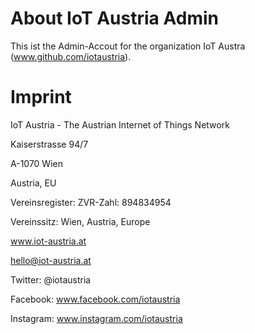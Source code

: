 # About IoT Austria Admin

This ist the Admin-Accout for the organization IoT Austra (www.github.com/iotaustria).

# Imprint

IoT Austria - The Austrian Internet of Things Network

Kaiserstrasse 94/7

A-1070 Wien

Austria, EU


Vereinsregister: ZVR-Zahl: 894834954

Vereinssitz: Wien, Austria, Europe

www.iot-austria.at

hello@iot-austria.at

Twitter: @iotaustria

Facebook: www.facebook.com/iotaustria

Instagram: www.instagram.com/iotaustria

